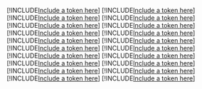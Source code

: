 [!INCLUDE[Include a token here](refs1538978543774/r1.md)]
[!INCLUDE[Include a token here](refs1538978543774/r2.md)]
[!INCLUDE[Include a token here](refs1538978543774/r3.md)]
[!INCLUDE[Include a token here](refs1538978543774/r4.md)]
[!INCLUDE[Include a token here](refs1538978543774/r5.md)]
[!INCLUDE[Include a token here](refs1538978543774/r6.md)]
[!INCLUDE[Include a token here](refs1538978543774/r7.md)]
[!INCLUDE[Include a token here](refs1538978543774/r8.md)]
[!INCLUDE[Include a token here](refs1538978543774/r9.md)]
[!INCLUDE[Include a token here](refs1538978543774/r10.md)]
[!INCLUDE[Include a token here](refs1538978543774/r11.md)]
[!INCLUDE[Include a token here](refs1538978543774/r12.md)]
[!INCLUDE[Include a token here](refs1538978543774/r13.md)]
[!INCLUDE[Include a token here](refs1538978543774/r14.md)]
[!INCLUDE[Include a token here](refs1538978543774/r15.md)]
[!INCLUDE[Include a token here](refs1538978543774/r16.md)]
[!INCLUDE[Include a token here](refs1538978543774/r17.md)]
[!INCLUDE[Include a token here](refs1538978543774/r18.md)]
[!INCLUDE[Include a token here](refs1538978543774/r19.md)]
[!INCLUDE[Include a token here](refs1538978543774/r20.md)]